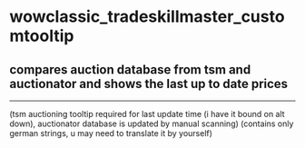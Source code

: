 # wowclassic_tradeskillmaster_customtooltip
## compares auction database from tsm and auctionator and shows the last up to date prices
---
(tsm auctioning tooltip required for last update time (i have it bound on alt down), auctionator database is updated by manual scanning)
(contains only german strings, u may need to translate it by yourself)

